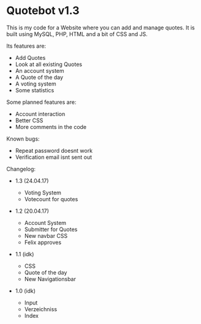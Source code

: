 # Quotebot v1.3

This is my code for a Website where you can add and manage quotes.
It is built using MySQL, PHP, HTML and a bit of CSS and JS.


Its features are:
  - Add Quotes
  - Look at all existing Quotes
  - An account system
  - A Quote of the day
  - A voting system  
  - Some statistics
  
  
Some planned features are:
  - Account interaction
  - Better CSS
  - More comments in the code


Known bugs:
  - Repeat password doesnt work
  - Verification email isnt sent out
  
  
Changelog:
  - 1.3 (24.04.17)
	- Voting System
	- Votecount for quotes

  - 1.2 (20.04.17)
	- Account System
	- Submitter for Quotes
	- New navbar CSS
	- Felix approves
	
  - 1.1 (idk)
	- CSS
	- Quote of the day
	- New Navigationsbar
	
  - 1.0 (idk)
	- Input
	- Verzeichniss
	- Index
